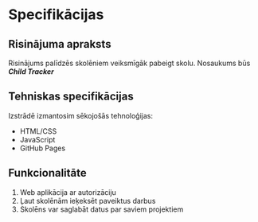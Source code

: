 # Specifikācijas

## Risinājuma apraksts
Risinājums palīdzēs skolēniem veiksmīgāk pabeigt skolu. Nosaukums būs 
***Child Tracker***

## Tehniskas specifikācijas
Izstrādē izmantosim sēkojošās tehnoloģijas:
- HTML/CSS
- JavaScript
- GitHub Pages

## Funkcionalitāte
1. Web aplikācija ar autorizāciju
2. Ļaut skolēnām ieķeksēt paveiktus darbus
3. Skolēns var saglabāt datus par saviem projektiem
